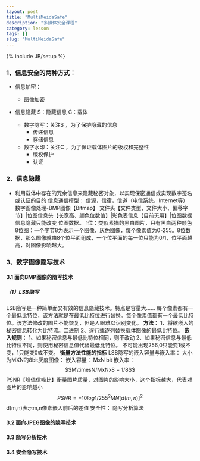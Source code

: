 ```yaml
---
layout: post
title: "MultiMeidaSafe"
description: "多媒体安全课程"
category: lesson
tags: []
slug: "MultiMeidaSafe"
---
```

{% include JB/setup %}
### 1、信息安全的两种方式：
- 信息加密：
    - 图像加密

- 信息隐藏
S：隐藏信息  C：载体
    - 数字隐写：关注S ，为了保护隐藏的信息
        - 传递信息  
        - 存储信息
    - 数字水印：关注C ，为了保证载体图片的版权和完整性
        - 版权保护  
        - 认证

### 2、信息隐藏
- 利用载体中存在的冗余信息来隐藏秘密对象，以实现保密通信或实现数字签名或认证的目的
信息通信模型：
信源，信宿，信道（电信系统，Internet等）
数字图像处理-BMP图像【Bitmap】
文件头【文件类型，文件大小、偏移字节】|位图信息头【长宽高、颜色位数值】|彩色表信息【目前无用】|位图数据
信息隐藏只能改变 位图数据。
1位：类似素描的黑白图片，只有黑白两种颜色
8位图：一个字节8为表示一个图像，灰色图像，每个像素值为0-255。8位数据，那么图像就由8个位平面组成，一个位平面的每一位只能为0/1，位平面越高，对图像影响越大。

### 3、数字图像隐写技术  
#### 3.1 面向BMP图像的隐写技术  
##### （1）LSB隐写
LSB隐写是一种简单而又有效的信息隐藏技术。特点是容量大……
每个像素都有一个最低比特位，该方法就是在最低比特位进行替换。每个像素值都有一个最低比特位。该方法修改的图片不能恢复，但是人眼难以识别变化。
**方法**：
1、将欲嵌入的秘密信息转化为比特流。二进制
2、逐行或逐列替换载体图像的最低比特位。
**嵌入规则**：
1、如果秘密信息与最低比特位相同，则不改动
2、如果秘密信息与最低比特位不同，则使用秘密信息值代替最低比特位。
不可能出现256,0只能变1或不变，1只能变0或不变。
**衡量方法性能的指标**
LSB隐写的嵌入容量与嵌入率：
大小为MXN的8bit灰度图像：
嵌入容量：
MxN bit
嵌入率：
$$M\timesN/MxNx8 = 1/8$$
PSNR【峰值信噪比】衡量图片质量，对图片的影响大小，这个指标越大，代表对图片的影响越小
$$PSNR = -10log{1/255^2MN [d(m,n)]^2}$$
d(m,n)表示m,n像素嵌入前后的差值
安全性：
隐写分析算法
#### 3.2 面向JPEG图像的隐写技术  

#### 3.3 隐写分析技术  

#### 3.4 安全隐写技术  

